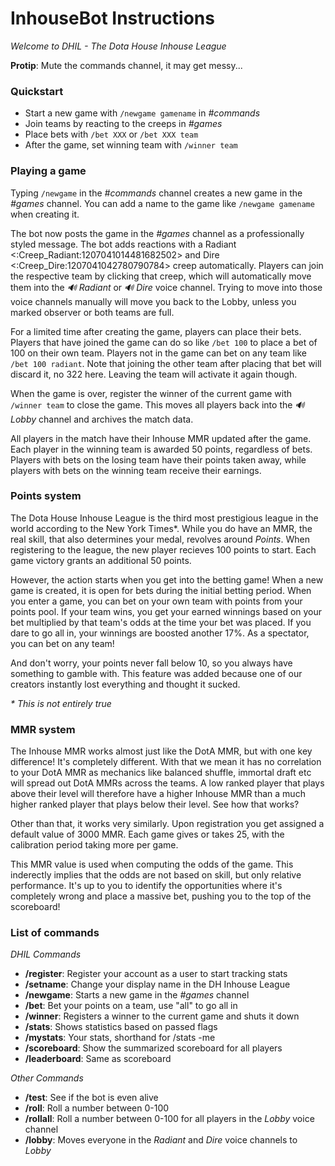 # InhouseBot Instructions

*Welcome to DHIL - The Dota House Inhouse League*

**Protip**: Mute the commands channel, it may get messy...

### Quickstart
 
- Start a new game with `/newgame gamename` in *#commands*
- Join teams by reacting to the creeps in *#games*
- Place bets with `/bet XXX` or `/bet XXX team`
- After the game, set winning team with `/winner team`

### Playing a game

Typing `/newgame` in the *#commands* channel creates a new game in the *#games* channel. You can add a name to the game like `/newgame gamename` when creating it. 

The bot now posts the game in the *#games* channel as a professionally styled message. The bot adds reactions with a Radiant <:Creep_Radiant:1207041014481682502> and Dire <:Creep_Dire:1207041042780790784> creep automatically. Players can join the respective team by clicking that creep, which will automatically move them into the *:loud_sound: Radiant* or *:loud_sound: Dire* voice channel. Trying to move into those voice channels manually will move you back to the Lobby, unless you marked observer or both teams are full.

For a limited time after creating the game, players can place their bets. Players that have joined the game can do so like `/bet 100` to place a bet of 100 on their own team. Players not in the game can bet on any team like `/bet 100 radiant`. Note that joining the other team after placing that bet will discard it, no 322 here. Leaving the team will activate it again though.

When the game is over, register the winner of the current game with `/winner team` to close the game. This moves all players back into the *:loud_sound:Lobby* channel and archives the match data.

All players in the match have their Inhouse MMR updated after the game. Each player in the winning team is awarded 50 points, regardless of bets. Players with bets on the losing team have their points taken away, while players with bets on the winning team receive their earnings.

### Points system

The Dota House Inhouse League is the third most prestigious league in the world according to the New York Times\*. While you do have an MMR, the real skill, that also determines your medal, revolves around *Points*. When registering to the league, the new player recieves 100 points to start. Each game victory grants an additional 50 points. 

However, the action starts when you get into the betting game! When a new game is created, it is open for bets during the initial betting period. When you enter a game, you can bet on your own team with points from your points pool. If your team wins, you get your earned winnings based on your bet multiplied by that team's odds at the time your bet was placed. If you dare to go all in, your winnings are boosted another 17%. As a spectator, you can bet on any team!

And don't worry, your points never fall below 10, so you always have something to gamble with. This feature was added because one of our creators instantly lost everything and thought it sucked.

*\* This is not entirely true*

### MMR system

The Inhouse MMR works almost just like the DotA MMR, but with one key difference! It's completely different. With that we mean it has no correlation to your DotA MMR as mechanics like balanced shuffle, immortal draft etc will spread out DotA MMRs across the teams. A low ranked player that plays above their level will therefore have a higher Inhouse MMR than a much higher ranked player that plays below their level. See how that works?

Other than that, it works very similarly. Upon registration you get assigned a default value of 3000 MMR. Each game gives or takes 25, with the calibration period taking more per game.

This MMR value is used when computing the odds of the game. This inderectly implies that the odds are not based on skill, but only relative performance. It's up to you to identify the opportunities where it's completely wrong and place a massive bet, pushing you to the top of the scoreboard!

### List of commands

*DHIL Commands*
- **/register**: Register your account as a user to start tracking stats
- **/setname**: Change your display name in the DH Inhouse League
- **/newgame**: Starts a new game in the *#games* channel
- **/bet**: Bet your points on a team, use "all" to go all in
- **/winner**: Registers a winner to the current game and shuts it down
- **/stats**: Shows statistics based on passed flags
- **/mystats**: Your stats, shorthand for /stats -me
- **/scoreboard**: Show the summarized scoreboard for all players
- **/leaderboard**: Same as scoreboard

*Other Commands*
- **/test**: See if the bot is even alive
- **/roll**: Roll a number between 0-100
- **/rollall**: Roll a number between 0-100 for all players in the *Lobby* voice channel
- **/lobby**: Moves everyone in the *Radiant* and *Dire* voice channels to *Lobby*